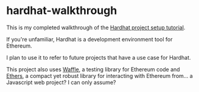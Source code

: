 # hardhat-walkthrough

This is my completed walkthrough of the [Hardhat project setup tutorial](https://hardhat.org/tutorial/). 

If you're unfamiliar, Hardhat is a development environment tool for Ethereum. 

I plan to use it to refer to future projects that have a use case for Hardhat.

This project also uses [Waffle](https://github.com/EthWorks/Waffle), a testing library for Ethereum code and [Ethers](https://docs.ethers.io/v5/), a compact yet robust library for interacting with Ethereum from... a Javascript web project? I can only assume?